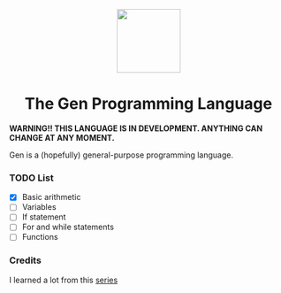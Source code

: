 <div align="center">
    <img width="115px" src="https://user-images.githubusercontent.com/60306074/148671204-b759cf4b-dada-483b-80f5-7bc24efc49e5.png">
    <h1>The Gen Programming Language</h1>
</div>

**WARNING!! THIS LANGUAGE IS IN DEVELOPMENT. ANYTHING CAN CHANGE AT ANY MOMENT.**

Gen is a (hopefully) general-purpose programming language.

### TODO List
 - [x] Basic arithmetic
 - [ ] Variables
 - [ ] If statement
 - [ ] For and while statements
 - [ ] Functions

### Credits
I learned a lot from this [series](https://ruslanspivak.com/lsbasi-part1/)
